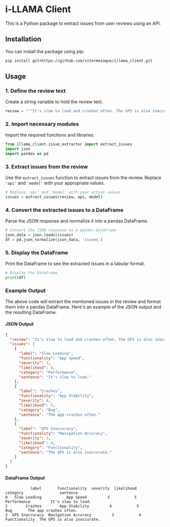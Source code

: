 # i-LLAMA Client

This is a Python package to extract issues from user reviews using an API.

## Installation

You can install the package using pip:

```bash
pip install git+https://github.com/vitormesaque/illama_client.git
```


## Usage


### 1. Define the review text

Create a string variable to hold the review text.

```python
review = """It's slow to load and crashes often. The GPS is also inaccurate, showing the driver at the wrong location."""
```

### 2. Import necessary modules

Import the required functions and libraries.

```python
from illama_client.issue_extractor import extract_issues
import json
import pandas as pd
```

### 3. Extract issues from the review

Use the `extract_issues` function to extract issues from the review. Replace `'api'` and `'model'` with your appropriate values.

```python
# Replace 'api' and 'model' with your actual values
issues = extract_issues(review, api, model)
```

### 4. Convert the extracted issues to a DataFrame

Parse the JSON response and normalize it into a pandas DataFrame.

```python
# Convert the JSON response to a pandas DataFrame
json_data = json.loads(issues)
df = pd.json_normalize(json_data, 'issues')
```

### 5. Display the DataFrame

Print the DataFrame to see the extracted issues in a tabular format.

```python
# Display the DataFrame
print(df)
```

### Example Output

The above code will extract the mentioned issues in the review and format them into a pandas DataFrame. Here's an example of the JSON output and the resulting DataFrame:

#### JSON Output

```json
{
  "review": "It's slow to load and crashes often. The GPS is also inaccurate, showing the driver at the wrong location.",
  "issues": [
    {
      "label": "Slow Loading",
      "functionality": "App Speed",
      "severity": 3,
      "likelihood": 5,
      "category": "Performance",
      "sentence": "It's slow to load."
    },
    {
      "label": "Crashes",
      "functionality": "App Stability",
      "severity": 4,
      "likelihood": 5,
      "category": "Bug",
      "sentence": "The app crashes often."
    },
    {
      "label": "GPS Inaccuracy",
      "functionality": "Navigation Accuracy",
      "severity": 3,
      "likelihood": 4,
      "category": "Functionality",
      "sentence": "The GPS is also inaccurate."
    }
  ]
}
```

#### DataFrame Output

```plaintext
           label       functionality  severity  likelihood     category                sentence
0   Slow Loading           App Speed         3           5  Performance         It's slow to load.
1        Crashes        App Stability         4           5          Bug       The app crashes often.
2  GPS Inaccuracy  Navigation Accuracy         3           4  Functionality  The GPS is also inaccurate.
```

